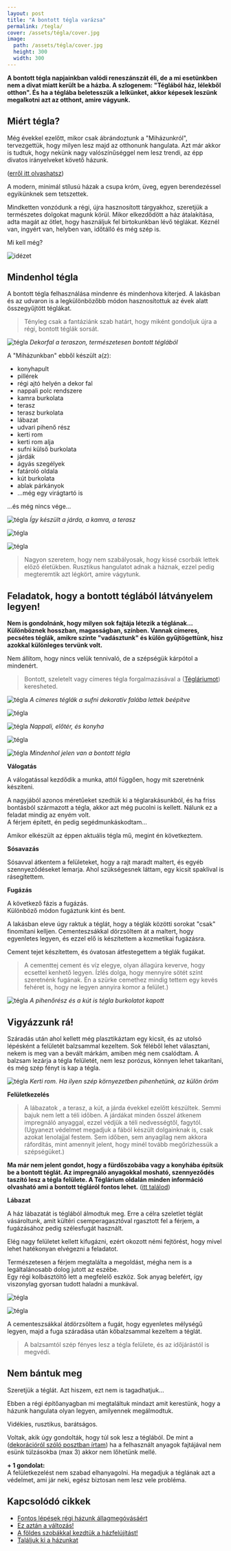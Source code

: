 ```yaml
---
layout: post
title: "A bontott tégla varázsa"
permalink: /tegla/
cover: /assets/tégla/cover.jpg
image:
  path: /assets/tégla/cover.jpg
  height: 300
  width: 300
---
```




**A bontott tégla napjainkban valódi reneszánszát éli, de a mi esetünkben nem a divat miatt került be a házba.  A szlogenem: "Téglából ház, lélekből otthon". És ha a téglába beletesszük a lelkünket, akkor képesek leszünk megalkotni azt az otthont, amire vágyunk.**




## Miért tégla?




Még évekkel ezelőtt, mikor csak ábrándoztunk a "Miházunkról", tervezgettük, hogy milyen lesz majd az otthonunk hangulata. Azt már akkor is tudtuk, hogy nekünk nagy valószínűséggel nem lesz trendi, az épp divatos irányelveket követő házunk.

([erről itt olvashatsz](/2019-02-09/hazvasarlas))

A modern, minimál stílusú házak a csupa króm, üveg, egyen berendezéssel egyikünknek sem tetszettek. 


Mindketten vonzódunk a régi, újra hasznosított tárgyakhoz, szeretjük a természetes dolgokat magunk körül. 
Mikor elkezdődött a ház átalakítása, adta magát az ötlet, hogy használjuk fel birtokunkban lévő téglákat. 
Kéznél van, ingyért van, helyben van, időtálló és még szép is.  

Mi kell még?

![idézet](/assets/tégla/idézet.jpg)



## Mindenhol tégla 

A bontott tégla felhasználása mindenre és mindenhova kiterjed. A lakásban és az udvaron is a legkülönbözőbb módon hasznosítottuk az évek alatt összegyűjtött téglákat.

> Tényleg csak a fantáziánk szab határt, hogy miként gondoljuk újra a régi, bontott téglák sorsát. 


![tégla](/assets/tégla/IMG_20190423_174028.jpg)
_Dekorfal a teraszon, természetesen bontott téglából_


A "Miházunkban" ebből készült a(z):

* konyhapult
* pillérek
* régi ajtó helyén a dekor fal 
* nappali polc rendszere
* kamra burkolata
* terasz
* terasz burkolata
* lábazat
* udvari pihenő rész
* kerti rom
* kerti rom alja
* sufni külső burkolata
* járdák
* ágyás szegélyek
* fatároló oldala
* kút burkolata
* ablak párkányok
* ...még egy virágtartó is 

...és még nincs vége...

![tégla](/assets/tégla/DSCF2569jav.jpg)
_Így készült a járda, a kamra, a terasz_



![tégla](/assets/tégla/DSCF2400jav1.jpg)

![tégla](/assets/tégla/DSCF0922jav.jpg)

> Nagyon szeretem, hogy nem szabályosak, hogy kissé csorbák lettek előző életükben. Rusztikus hangulatot adnak a háznak, ezzel pedig megteremtik azt légkört, amire vágytunk.


## Feladatok, hogy a bontott téglából látványelem legyen!

**Nem is gondolnánk, hogy milyen sok fajtája létezik a téglának... Különböznek hosszban, magasságban, színben. Vannak címeres, pecsétes téglák, amikre szinte "vadásztunk" és külön gyűjtögettünk, hisz azokkal különleges tervünk volt.**



Nem állítom, hogy nincs velük tennivaló, de a szépségük kárpótol a mindenért.

> Bontott, szeletelt vagy címeres tégla forgalmazásával a ([Tégláriumot](https://www.teglarium.com/)) keresheted.

![tégla](/assets/tégla/sufnijav.jpg)
_A címeres téglák a sufni dekoratív falába lettek beépítve_

![tégla](/assets/tégla/sufni2jav.jpg)






![tégla](/assets/tégla/IMG_20190321_121905jav.jpg)
_Nappali, előtér, és konyha_

![tégla](/assets/tégla/IMG_20190311_092455jav.jpg)


![tégla](/assets/tégla/IMG_20190311_113801jav.jpg)
_Mindenhol jelen van a bontott tégla_



**Válogatás**


A válogatással kezdődik a munka, attól függően, hogy mit szeretnénk készíteni. 

A nagyjából azonos méretűeket szedtük ki a téglarakásunkból, és ha friss bontásból származott a tégla, akkor azt még pucolni is kellett.  Nálunk ez a feladat mindig az enyém volt.  
A férjem épített, én pedig segédmunkáskodtam...



Amikor elkészült az éppen aktuális tégla mű, megint én következtem. 





**Sósavazás**


Sósavval átkentem a felületeket, hogy a rajt maradt maltert, és egyéb szennyeződéseket lemarja. Ahol szükségesnek láttam, egy kicsit spaklival is rásegítettem. 

**Fugázás**


A következő fázis a fugázás.  
Különböző módon fugáztunk kint és bent.


A lakásban eleve úgy raktuk  a téglát, hogy a téglák közötti sorokat "csak" finomítani kelljen. Cementeszsákkal dörzsöltem át a maltert, hogy egyenletes legyen, és ezzel elő is készítettem a kozmetikai fugázásra. 

Cement tejet készítettem, és óvatosan átfestegettem a téglák fugákat.

> A cementtej cement és víz elegye, olyan állagúra keverve, hogy ecsettel kenhető legyen. Ízlés dolga, hogy mennyire sötét színt szeretnénk fugának. Én a szürke cemethez mindig tettem egy kevés fehéret is, hogy ne legyen annyira komor a felület.)

![tégla](/assets/tégla/kert.jpg)
_A pihenőrész és a kút is tégla burkolatot kapott_



## Vigyázzunk rá!


Száradás után ahol kellett még plasztikáztam egy kicsit, és az utolsó lépésként a felületét balzsammal kezeltem. 
Sok féléből lehet választani, nekem is meg van a bevált márkám, amiben még nem csalódtam.
A balzsam lezárja a tégla felületét, nem lesz porózus, könnyen lehet takarítani, és még szép fényt is kap a tégla.

![tégla](/assets/tégla/kertirom2.jpg)
_Kerti rom. Ha ilyen szép környezetben pihenhetünk, az külön öröm_


**Felületkezelés**

> A lábazatok , a terasz, a kút, a járda évekkel ezelőtt készültek. Semmi bajuk nem lett a téli időben. A járdákat minden ősszel átkenem impregnáló anyaggal, ezzel védjük a téli nedvességtől, fagytól.
(Ugyanezt védelmet megadjuk a fából készült dolgainknak is, csak azokat lenolajjal festem. Sem időben, sem anyagilag nem akkora ráfordítás, mint amennyit jelent, hogy minél tovább megőrizhessük a szépségüket.)



**Ma már nem jelent gondot, hogy a fürdőszobába vagy a konyhába építsük be a bontott téglát. Az impregnáló anyagokkal mosható, szennyeződés taszító lesz a tégla felülete. A Téglárium oldalán minden információ olvasható ami a bontott tégláról fontos lehet.** 
([itt találod](https://www.facebook.com/Teglarium/?epa=SEARCH_BOX))



**Lábazat**

A ház lábazatát is téglából álmodtuk meg. Erre a célra szeletlet téglát vásároltunk, amit kültéri csemperagasztóval rgasztott fel a férjem, a fugázásához pedig szélesfugát használt. 




Elég nagy felületet kellett kifugázni, ezért okozott némi fejtörést, hogy mivel lehet hatékonyan elvégezni a feladatot.

Természetesen a férjem megtalálta a megoldást, mégha nem is a legáltalánosabb dolog jutott az eszébe.  
Egy régi kolbásztöltő lett a megfelelő eszköz. Sok anyag belefért, így viszonylag gyorsan tudott haladni a munkával. 



![tégla](/assets/tégla/DSCF0864jav.jpg)


![tégla](/assets/tégla/IMG_20190311_105751jav.jpg)

A cementeszsákkal átdörzsöltem a fugát, hogy egyenletes mélységű legyen, majd a fuga száradása után kőbalzsammal kezeltem a téglát.

> A balzsamtól szép fényes lesz a tégla felülete, és az időjárástól is megvédi.



## Nem bántuk meg

Szeretjük a téglát. 
Azt hiszem, ezt nem is tagadhatjuk...

Ebben a régi építőanyagban mi megtaláltuk mindazt amit kerestünk, hogy a házunk hangulata olyan legyen, amilyennek megálmodtuk.

Vidékies, rusztikus, barátságos. 

Voltak, akik úgy gondolták, hogy túl sok lesz a téglából. De mint a ([dekorációról szóló posztban írtam](/2019-03-26/dekoráció
)) ha a felhasznált anyagok fajtájával nem esünk túlzásokba (max 3) akkor nem lőhetünk mellé.










**+ 1 gondolat:**   
A felületkezelést nem szabad elhanyagolni. Ha megadjuk a téglának azt a védelmet, ami jár neki, egész biztosan nem lesz vele probléma.


## Kapcsolódó cikkek


* [Fontos lépések régi házunk állagmegóvásáért](/2019-04-03/állagmegóvás)
* [Ez aztán a változás!](/2019-04-11/külsőfalak)
* [A földes szobákkal kezdtük a házfelújítást!](/2019-02-12/szobabetonozas)
* [Találjuk ki a házunkat](/2019-02-11/találjuk_ki)

